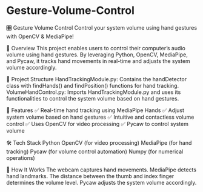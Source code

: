 # Gesture-Volume-Control
🎛 Gesture Volume Control
Control your system volume using hand gestures with OpenCV & MediaPipe!

📌 Overview
This project enables users to control their computer’s audio volume using hand gestures. By leveraging Python, OpenCV, MediaPipe, and Pycaw, it tracks hand movements in real-time and adjusts the system volume accordingly.


📌 Project Structure
HandTrackingModule.py: Contains the handDetector class with findHands() and findPosition() functions for hand tracking.
VolumeHandControl.py: Imports HandTrackingModule.py and uses its functionalities to control the system volume based on hand gestures.


🔧 Features
✅ Real-time hand tracking using MediaPipe Hands
✅ Adjust system volume based on hand gestures
✅ Intuitive and contactless volume control
✅ Uses OpenCV for video processing
✅ Pycaw to control system volume

🛠 Tech Stack
Python
OpenCV (for video processing)
MediaPipe (for hand tracking)
Pycaw (for volume control automation)
Numpy (for numerical operations)

🚀 How It Works
The webcam captures hand movements.
MediaPipe detects hand landmarks.
The distance between the thumb and index finger determines the volume level.
Pycaw adjusts the system volume accordingly.
